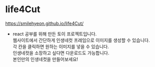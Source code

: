 # life4Cut

https://smilehyeon.github.io/life4Cut/


* react 공부를 위해 만든 토이 프로젝트입니다.  
웹사이트에서 간단하게 인생네컷 프레임으로 이미지를 생성할 수 있습니다.  
각 칸을 클릭하면 원하는 이미지를 넣을 수 있습니다.  
인생네컷을 소장하고 싶다면 다운로드도 가능합니다.  
본인만의 인생네컷을 만들어보세요!  
